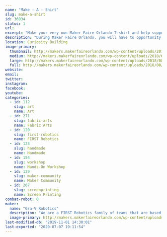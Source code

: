 ```yaml
---
name: "Make - A - Shirt"
slug: make-a-shirt
id: 36934
status: 1
url: 
excerpt: "Make your very own Maker Faire Orlando T-shirt and help support local robotics teams in the process."
description: "During Maker Faire Orlando, you will have to opportunity to make your own screen printed t-shirt.  We will walk you through the process of setting up and screen printing your own shirt with this years Maker Faire Orlando art work."
location: Curiosity Building
image-primary:
  thumbnail: http://makers.makerfaireorlando.com/wp-content/uploads/2018/08/Make-a-shirt-banner-150x150.jpg
  medium: http://makers.makerfaireorlando.com/wp-content/uploads/2018/08/Make-a-shirt-banner-300x114.jpg
  large: http://makers.makerfaireorlando.com/wp-content/uploads/2018/08/Make-a-shirt-banner-1024x390.jpg
  full: http://makers.makerfaireorlando.com/wp-content/uploads/2018/08/Make-a-shirt-banner.jpg
website: 
email: 
twitter: 
instagram: 
facebook: 
youtube: 
categories:
  - id: 112
    slug: art
    name: Art
  - id: 271
    slug: fabric-arts
    name: Fabric Arts
  - id: 120
    slug: first-robotics
    name: FIRST Robotics
  - id: 123
    slug: handmade
    name: Handmade
  - id: 154
    slug: workshop
    name: Hands-On Workshop
  - id: 129
    slug: maker-community
    name: Maker Community
  - id: 267
    slug: screenprinting
    name: Screen Printing
combat-robot: 0
maker:
  name: "Gra-V Robotics"
  description: "We are a FIRST Robotics family of teams that are based in Central Florida.  Our teams, we are open to students in grade K-12 from around Orlando who would like to participate in robotics.  Joins us and have fun #morethanrobots #5816pitcrew #gravtrain"
  image-primary: http://makers.makerfaireorlando.com/wp-content/uploads/2016/08/GRA-V-Standard-791x1024.png
last-modified-db: "2019-11-01 14:30:01"
last-exported: "2020-07-07 19:11:54"
---
```

